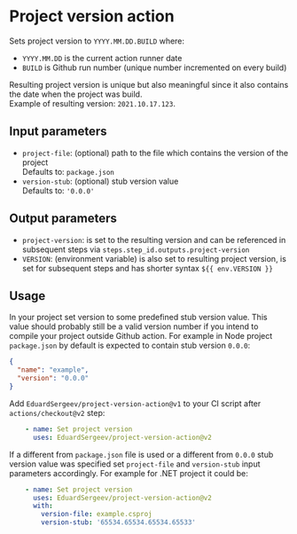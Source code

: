 # Project version action

Sets project version to `YYYY.MM.DD.BUILD` where:
- `YYYY.MM.DD` is the current action runner date
- `BUILD` is Github run number (unique number incremented on every build)

Resulting project version is unique but also meaningful since it also contains the date when the project was build.  
Example of resulting version: `2021.10.17.123`.

## Input parameters

- `project-file`: (optional) path to the file which contains the version of the project  
  Defaults to: `package.json`
- `version-stub`: (optional) stub version value  
  Defaults to: `'0.0.0'`

## Output parameters

- `project-version`: is set to the resulting version and can be referenced in subsequent steps via `steps.step_id.outputs.project-version`
- `VERSION`: (environment variable) is also set to resulting project version, is set for subsequent steps and has shorter syntax `${{ env.VERSION }}`

## Usage

In your project set version to some predefined stub version value. This value should probably still be a valid version number if you intend to compile your project outside Github action. For example in Node project `package.json` by default is expected to contain stub version `0.0.0`:
```json
{
  "name": "example",
  "version": "0.0.0"
}
```

Add `EduardSergeev/project-version-action@v1` to your CI script after `actions/checkout@v2` step:

```yml
    - name: Set project version
      uses: EduardSergeev/project-version-action@v2
```

If a different from `package.json` file is used or a different from `0.0.0` stub version value was specified set `project-file` and `version-stub` input parameters accordingly. For example for .NET project it could be:

```yml
    - name: Set project version
      uses: EduardSergeev/project-version-action@v2
      with:
        version-file: example.csproj
        version-stub: '65534.65534.65534.65533'
```
